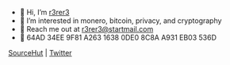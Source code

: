 - 👋 Hi, I’m [r3rer3](https://twitter.com/r3rer3lol)
- 👀 I’m interested in monero, bitcoin, privacy, and cryptography
- 📮 Reach me out at <a href="mailto:r3rer3@startmail.com">r3rer3@startmail.com</a>
- 🪪 64AD 34EE 9F81 A263 1638 0DE0 8C8A A931 EB03 536D

[SourceHut](https://sr.ht/~r3rer3/) |
[Twitter](https://twitter.com/r3rer3lol)
